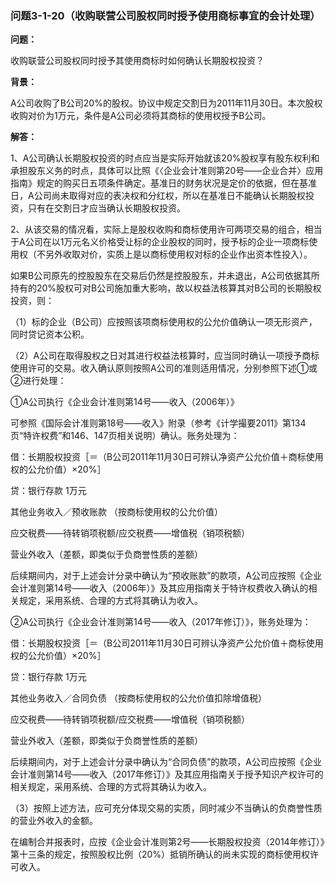 ### 问题3-1-20（收购联营公司股权同时授予使用商标事宜的会计处理）

**问题：**

收购联营公司股权同时授予其使用商标时如何确认长期股权投资？

**背景：**

A公司收购了B公司20%的股权。协议中规定交割日为2011年11月30日。本次股权收购对价为1万元，条件是A公司必须将其商标的使用权授予B公司。

**解答：**

1、A公司确认长期股权投资的时点应当是实际开始就该20%股权享有股东权利和承担股东义务的时点，具体可以比照《〈企业会计准则第20号——企业合并〉应用指南》规定的购买日五项条件确定。基准日的财务状况是定价的依据，但在基准日，A公司尚未取得对应的表决权和分红权，所以在基准日不能确认长期股权投资，只有在交割日才应当确认长期股权投资。

2、从该交易的情况看，实际上是股权收购和商标使用许可两项交易的组合，相当于A公司在以1万元名义价格受让标的企业股权的同时，授予标的企业一项商标使用权（不另外收取对价，实质上是以商标使用权对标的企业作出资本性投入）。

如果B公司原先的控股股东在交易后仍然是控股股东，并未退出，A公司依据其所持有的20%股权可对B公司施加重大影响，故以权益法核算其对B公司的长期股权投资，则：

（1）标的企业（B公司）应按照该项商标使用权的公允价值确认一项无形资产，同时贷记资本公积。

（2）A公司在取得股权之日对其进行权益法核算时，应当同时确认一项授予商标使用许可的交易。收入确认原则按照A公司的准则适用情况，分别参照下述①或②进行处理：

①A公司执行《企业会计准则第14号——收入（2006年）》

可参照《国际会计准则第18号——收入》附录（参考《计学撮要2011》第134页“特许权费”和146、147页相关说明）确认。账务处理为：

借：长期股权投资［＝（B公司2011年11月30日可辨认净资产公允价值＋商标使用权的公允价值）×20%］

贷：银行存款 1万元

其他业务收入／预收账款 （按商标使用权的公允价值）

应交税费——待转销项税额/应交税费——增值税（销项税额）

营业外收入（差额，即类似于负商誉性质的差额）

后续期间内，对于上述会计分录中确认为“预收账款”的款项，A公司应按照《企业会计准则第14号——收入（2006年）》及其应用指南关于特许权费收入确认的相关规定，采用系统、合理的方式将其确认为收入。

②A公司执行《企业会计准则第14号——收入（2017年修订）》，账务处理为：

借：长期股权投资［＝（B公司2011年11月30日可辨认净资产公允价值＋商标使用权的公允价值）×20%］

贷：银行存款 1万元

其他业务收入／合同负债 （按商标使用权的公允价值扣除增值税）

应交税费——待转销项税额/应交税费——增值税（销项税额）

营业外收入（差额，即类似于负商誉性质的差额）

后续期间内，对于上述会计分录中确认为“合同负债”的款项，A公司应按照《企业会计准则第14号——收入（2017年修订）》及其应用指南关于授予知识产权许可的相关规定，采用系统、合理的方式将其确认为收入。

（3）按照上述方法，应可充分体现交易的实质，同时减少不当确认的负商誉性质的营业外收入的金额。

在编制合并报表时，应按《企业会计准则第2号——长期股权投资（2014年修订）》第十三条的规定，按照股权比例（20%）抵销所确认的尚未实现的商标使用权许可收入。